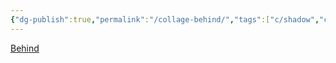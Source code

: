 ```yaml
---
{"dg-publish":true,"permalink":"/collage-behind/","tags":["c/shadow","c/yellow","c/abstract","c/hand"],"created":"2024-01-04T19:40:04.671-05:00","updated":"2024-01-04T19:40:28.271-05:00"}
---
```



[Behind](https://www.instagram.com/p/Ca91aLSuMiv/)
